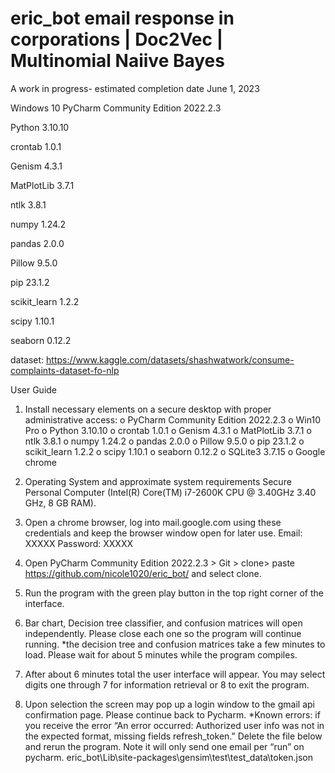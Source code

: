 # eric_bot email response in corporations | Doc2Vec | Multinomial Naiive Bayes 

A work in progress- estimated completion date June 1, 2023

Windows 10 PyCharm Community Edition 2022.2.3 

Python 3.10.10 

crontab 1.0.1

Genism 4.3.1

MatPlotLib 3.7.1

ntlk 3.8.1

numpy 1.24.2

pandas 2.0.0

Pillow 9.5.0

pip 23.1.2 

scikit_learn 1.2.2

scipy 1.10.1

seaborn 0.12.2

dataset: https://www.kaggle.com/datasets/shashwatwork/consume-complaints-dataset-fo-nlp


User Guide
1.	Install necessary elements on a secure desktop with proper administrative access: 
o	PyCharm Community Edition 2022.2.3
o	Win10 Pro
o	Python 3.10.10
o	crontab 1.0.1
o	Genism 4.3.1
o	MatPlotLib 3.7.1 
o	ntlk 3.8.1 
o	numpy 1.24.2
o	pandas 2.0.0
o	Pillow 9.5.0
o	pip 23.1.2 
o	scikit_learn 1.2.2 
o	scipy 1.10.1
o	seaborn 0.12.2
o	SQLite3 3.7.15
o	Google chrome

1.	Operating System and approximate system requirements
Secure Personal Computer (Intel(R) Core(TM) i7-2600K CPU @ 3.40GHz   3.40 GHz, 8 GB RAM). 
2.	Open a chrome browser, log into mail.google.com using these credentials and keep the browser window open for later use. 
Email: XXXXX
Password: XXXXX
3.	Open PyCharm Community Edition 2022.2.3 > Git > clone> paste https://github.com/nicole1020/eric_bot/ and select clone. 
4.	Run the program with the green play button in the top right corner of the interface.
5.	Bar chart, Decision tree classifier, and confusion matrices will open independently. Please close each one so the program will continue running. *the decision tree and confusion matrices take a few minutes to load. Please wait for about 5 minutes while the program compiles.
6.	After about 6 minutes total the user interface will appear. You may select digits one through 7 for information retrieval or 8 to exit the program. 
7.	Upon selection the screen may pop up a login window to the gmail api confirmation page. Please continue back to Pycharm. *Known errors: if you receive the error “An error occurred: Authorized user info was not in the expected format, missing fields refresh_token.” Delete the file below and rerun the program.  Note it will only send one email per “run” on pycharm. 
eric_bot\Lib\site-packages\gensim\test\test_data\token.json 



